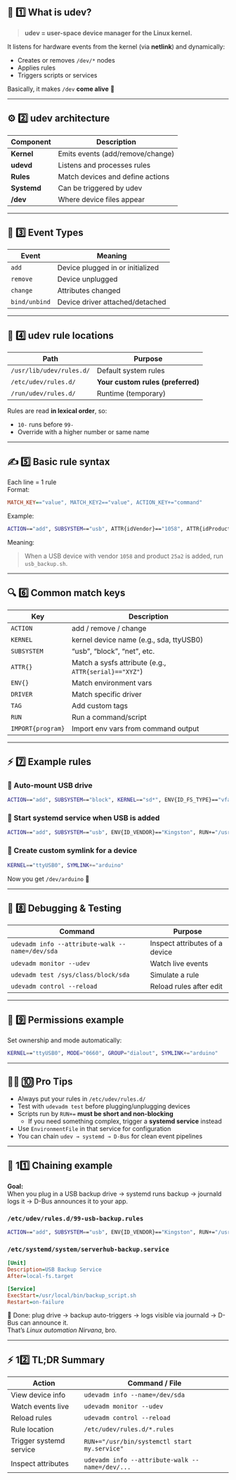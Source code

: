 ## 🧩 **1️⃣ What is udev?**

> **udev = user-space device manager for the Linux kernel.**

It listens for hardware events from the kernel (via **netlink**) and dynamically:

- Creates or removes `/dev/*` nodes
- Applies rules
- Triggers scripts or services

Basically, it makes `/dev` **come alive** 🧠

---

## ⚙️ **2️⃣ udev architecture**

|Component|Description|
|---|---|
|**Kernel**|Emits events (add/remove/change)|
|**udevd**|Listens and processes rules|
|**Rules**|Match devices and define actions|
|**Systemd**|Can be triggered by udev|
|**/dev**|Where device files appear|

---

## 🧱 **3️⃣ Event Types**

|Event|Meaning|
|---|---|
|`add`|Device plugged in or initialized|
|`remove`|Device unplugged|
|`change`|Attributes changed|
|`bind/unbind`|Device driver attached/detached|

---

## 🧰 **4️⃣ udev rule locations**

|Path|Purpose|
|---|---|
|`/usr/lib/udev/rules.d/`|Default system rules|
|`/etc/udev/rules.d/`|**Your custom rules (preferred)**|
|`/run/udev/rules.d/`|Runtime (temporary)|

Rules are read **in lexical order**, so:

- `10-` runs before `99-`
- Override with a higher number or same name

---

## ✍️ **5️⃣ Basic rule syntax**

Each line = 1 rule  
Format:

```ini
MATCH_KEY=="value", MATCH_KEY2=="value", ACTION_KEY+="command"
```

Example:

```bash
ACTION=="add", SUBSYSTEM=="usb", ATTR{idVendor}=="1058", ATTR{idProduct}=="25a2", RUN+="/usr/local/bin/usb_backup.sh"
```

Meaning:

> When a USB device with vendor `1058` and product `25a2` is added, run `usb_backup.sh`.

---

## 🔍 **6️⃣ Common match keys**

|Key|Description|
|---|---|
|`ACTION`|add / remove / change|
|`KERNEL`|kernel device name (e.g., sda, ttyUSB0)|
|`SUBSYSTEM`|“usb”, “block”, “net”, etc.|
|`ATTR{}`|Match a sysfs attribute (e.g., `ATTR{serial}=="XYZ"`)|
|`ENV{}`|Match environment vars|
|`DRIVER`|Match specific driver|
|`TAG`|Add custom tags|
|`RUN`|Run a command/script|
|`IMPORT{program}`|Import env vars from command output|

---

## ⚡ **7️⃣ Example rules**

### 🔹 Auto-mount USB drive

```bash
ACTION=="add", SUBSYSTEM=="block", KERNEL=="sd*", ENV{ID_FS_TYPE}=="vfat", RUN+="/usr/local/bin/mount_usb.sh"
```

### 🔹 Start systemd service when USB is added

```bash
ACTION=="add", SUBSYSTEM=="usb", ENV{ID_VENDOR}=="Kingston", RUN+="/usr/bin/systemctl start usb-backup.service"
```
### 🔹 Create custom symlink for a device

```bash
KERNEL=="ttyUSB0", SYMLINK+="arduino"
```

Now you get `/dev/arduino` 💪

---

## 🧠 **8️⃣ Debugging & Testing**

|Command|Purpose|
|---|---|
|`udevadm info --attribute-walk --name=/dev/sda`|Inspect attributes of a device|
|`udevadm monitor --udev`|Watch live events|
|`udevadm test /sys/class/block/sda`|Simulate a rule|
|`udevadm control --reload`|Reload rules after edit|

---

## 🧩 **9️⃣ Permissions example**

Set ownership and mode automatically:

```bash
KERNEL=="ttyUSB0", MODE="0660", GROUP="dialout", SYMLINK+="arduino"
```

---

## 🧙‍♂️ **🔟 Pro Tips**

- Always put your rules in `/etc/udev/rules.d/`
- Test with `udevadm test` before plugging/unplugging devices
- Scripts run by `RUN+=` **must be short and non-blocking**
    - If you need something complex, trigger a **systemd service** instead
- Use `EnvironmentFile` in that service for configuration
- You can chain `udev → systemd → D-Bus` for clean event pipelines

---

## 🧩 **11️⃣ Chaining example**

**Goal:**  
When you plug in a USB backup drive → systemd runs backup → journald logs it → D-Bus announces it to your app.

### `/etc/udev/rules.d/99-usb-backup.rules`

```bash
ACTION=="add", SUBSYSTEM=="usb", ENV{ID_VENDOR}=="Kingston", RUN+="/usr/bin/systemctl start serverhub-backup.service"
```

### `/etc/systemd/system/serverhub-backup.service`

```ini
[Unit]
Description=USB Backup Service
After=local-fs.target

[Service]
ExecStart=/usr/local/bin/backup_script.sh
Restart=on-failure
```
🎯 Done: plug drive → backup auto-triggers → logs visible via journald → D-Bus can announce it.  
That’s _Linux automation Nirvana_, bro.

---

## ⚡ **12️⃣ TL;DR Summary**

|Action|Command / File|
|---|---|
|View device info|`udevadm info --name=/dev/sda`|
|Watch events live|`udevadm monitor --udev`|
|Reload rules|`udevadm control --reload`|
|Rule location|`/etc/udev/rules.d/*.rules`|
|Trigger systemd service|`RUN+="/usr/bin/systemctl start my.service"`|
|Inspect attributes|`udevadm info --attribute-walk --name=/dev/...`|